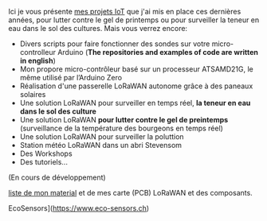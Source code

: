 Ici je vous présente [mes projets IoT](https://github.com/ecosensors/ecosensors/tree/main/Projets) que j'ai mis en place ces dernières années, pour lutter contre le gel de printemps ou pour surveiller la teneur en eau dans le sol des cultures. Mais vous verrez encore:

* Divers scripts pour faire fonctionner des sondes sur votre micro-controlleur Arduino (**The repositories and examples of code are written in english**)
* Mon propore micro-contrôleur basé sur un processeur ATSAMD21G, le même utilisé par l’Arduino Zero
* Réalisation d'une passerelle LoRaWAN autonome grâce à des paneaux solaires
* Une solution LoRaWAN pour surveiller en temps réel, **la teneur en eau dans le sol des culture**
* Une solution LoRaWAN **pour lutter contre le gel de preintemps** (surveillance de la température des bourgeons
 en temps réel)
* Une solution LoRaWAN pour surveiller la poluttion
* Station météo LoRaWAN dans un abri Stevensom
* Des Workshops
* Des tutoriels...

(En cours de développement)

[liste de mon material](https://github.com/ecosensors/ecosensors/tree/main/Mat%C3%A9riels) et de mes carte (PCB) LoRaWAN et des composants.

EcoSensors](https://www.eco-sensors.ch)
